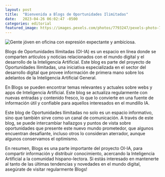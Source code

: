 ```yaml
---
layout: post
title:  "Bienvenida a Blogs de Oportunidades Ilimitadas"
date:   2023-04-26 06:02:47 -0500
categories: editorial
featured_image: https://images.pexels.com/photos/7793247/pexels-photo-7793247.jpeg?auto=compress&cs=tinysrgb&w=1260&h=750&dpr=1
---
```

![Gente jóven en oficina con expresión expectante y ambiciosa.](https://images.pexels.com/photos/7793247/pexels-photo-7793247.jpeg?auto=compress&cs=tinysrgb&w=1260&h=750&dpr=1)

Blogs de Oportunidades Ilimitadas (OI-IA) es un espacio en línea donde se comparten artículos y noticias relacionados con el mundo digital y el desarrollo de la Inteligencia Artificial. Este blog es parte del proyecto de Oportunidades Ilimitadas, una iniciativa especializada en el sector del desarrollo digital que provee información de primera mano sobre los adelantos de la Inteligencia Artificial General.

En Blogs se pueden encontrar temas relevantes y actuales sobre webs y apps de Inteligencia Artificial. Este blog se actualiza regularmente con nuevas entradas y contenido fresco, lo que lo convierte en una fuente de información útil y confiable para aquellos interesados en el mundillo IA.

Este blog de Oportunidades Ilimitadas no solo es un espacio informativo, sino que también sirve como un canal de comunicación. A través de este blog, se puede intercambiar hallazgos y puntos de vista sobre oportunidades que presente este nuevo mundo prometedor, que algunos encuentran desafiante, incluso otros lo consideran aterrador, aunque algunos conservamos el optimismo.

En resumen, Blogs es una parte importante del proyecto OI-IA, para compartir información y distribuir conocimiento, acercando la Inteligencia Artificial a la comunidad hispano-lectora. Si estás interesado en mantenerte al tanto de las últimas tendencias y novedades en el mundo digital, asegúrate de visitar regularmente Blogs!
